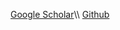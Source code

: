 

[Google Scholar]([https://scholar.google.com/citations?user=5N0PEO8AAAAJ&hl=en)\\\ [Github](https://github.com/akanarek)

